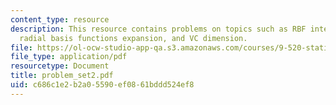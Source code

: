 ```yaml
---
content_type: resource
description: This resource contains problems on topics such as RBF interpolation,
  radial basis functions expansion, and VC dimension.
file: https://ol-ocw-studio-app-qa.s3.amazonaws.com/courses/9-520-statistical-learning-theory-and-applications-spring-2006/c686c1e2b2a05590ef0861bddd524ef8_problem_set2.pdf
file_type: application/pdf
resourcetype: Document
title: problem_set2.pdf
uid: c686c1e2-b2a0-5590-ef08-61bddd524ef8
---
```


